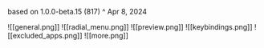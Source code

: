 
based on 1.0.0-beta.15 (817) ^ Apr 8, 2024

![[general.png]]
![[radial_menu.png]]
![[preview.png]]
![[keybindings.png]]
![[excluded_apps.png]]
![[more.png]]